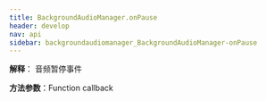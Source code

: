 ```yaml
---
title: BackgroundAudioManager.onPause
header: develop
nav: api
sidebar: backgroundaudiomanager_BackgroundAudioManager-onPause
---
```



**解释**： 音频暂停事件

**方法参数**：Function callback
 
